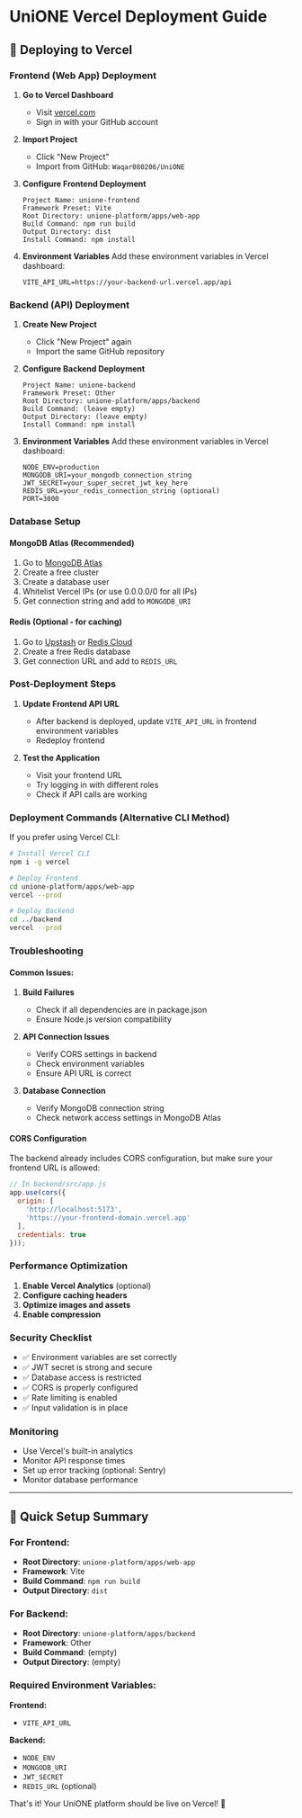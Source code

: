 # UniONE Vercel Deployment Guide

## 🚀 Deploying to Vercel

### Frontend (Web App) Deployment

1. **Go to Vercel Dashboard**
   - Visit [vercel.com](https://vercel.com)
   - Sign in with your GitHub account

2. **Import Project**
   - Click "New Project"
   - Import from GitHub: `Waqar080206/UniONE`

3. **Configure Frontend Deployment**
   ```
   Project Name: unione-frontend
   Framework Preset: Vite
   Root Directory: unione-platform/apps/web-app
   Build Command: npm run build
   Output Directory: dist
   Install Command: npm install
   ```

4. **Environment Variables**
   Add these environment variables in Vercel dashboard:
   ```
   VITE_API_URL=https://your-backend-url.vercel.app/api
   ```

### Backend (API) Deployment

1. **Create New Project**
   - Click "New Project" again
   - Import the same GitHub repository

2. **Configure Backend Deployment**
   ```
   Project Name: unione-backend
   Framework Preset: Other
   Root Directory: unione-platform/apps/backend
   Build Command: (leave empty)
   Output Directory: (leave empty)
   Install Command: npm install
   ```

3. **Environment Variables**
   Add these environment variables in Vercel dashboard:
   ```
   NODE_ENV=production
   MONGODB_URI=your_mongodb_connection_string
   JWT_SECRET=your_super_secret_jwt_key_here
   REDIS_URL=your_redis_connection_string (optional)
   PORT=3000
   ```

### Database Setup

#### MongoDB Atlas (Recommended)
1. Go to [MongoDB Atlas](https://www.mongodb.com/atlas)
2. Create a free cluster
3. Create a database user
4. Whitelist Vercel IPs (or use 0.0.0.0/0 for all IPs)
5. Get connection string and add to `MONGODB_URI`

#### Redis (Optional - for caching)
1. Go to [Upstash](https://upstash.com/) or [Redis Cloud](https://redis.com/redis-enterprise-cloud/)
2. Create a free Redis database
3. Get connection URL and add to `REDIS_URL`

### Post-Deployment Steps

1. **Update Frontend API URL**
   - After backend is deployed, update `VITE_API_URL` in frontend environment variables
   - Redeploy frontend

2. **Test the Application**
   - Visit your frontend URL
   - Try logging in with different roles
   - Check if API calls are working

### Deployment Commands (Alternative CLI Method)

If you prefer using Vercel CLI:

```bash
# Install Vercel CLI
npm i -g vercel

# Deploy Frontend
cd unione-platform/apps/web-app
vercel --prod

# Deploy Backend
cd ../backend
vercel --prod
```

### Troubleshooting

#### Common Issues:

1. **Build Failures**
   - Check if all dependencies are in package.json
   - Ensure Node.js version compatibility

2. **API Connection Issues**
   - Verify CORS settings in backend
   - Check environment variables
   - Ensure API URL is correct

3. **Database Connection**
   - Verify MongoDB connection string
   - Check network access settings in MongoDB Atlas

#### CORS Configuration
The backend already includes CORS configuration, but make sure your frontend URL is allowed:

```javascript
// In backend/src/app.js
app.use(cors({
  origin: [
    'http://localhost:5173',
    'https://your-frontend-domain.vercel.app'
  ],
  credentials: true
}));
```

### Performance Optimization

1. **Enable Vercel Analytics** (optional)
2. **Configure caching headers**
3. **Optimize images and assets**
4. **Enable compression**

### Security Checklist

- ✅ Environment variables are set correctly
- ✅ JWT secret is strong and secure
- ✅ Database access is restricted
- ✅ CORS is properly configured
- ✅ Rate limiting is enabled
- ✅ Input validation is in place

### Monitoring

- Use Vercel's built-in analytics
- Monitor API response times
- Set up error tracking (optional: Sentry)
- Monitor database performance

---

## 📱 Quick Setup Summary

### For Frontend:
- **Root Directory**: `unione-platform/apps/web-app`
- **Framework**: Vite
- **Build Command**: `npm run build`
- **Output Directory**: `dist`

### For Backend:
- **Root Directory**: `unione-platform/apps/backend`
- **Framework**: Other
- **Build Command**: (empty)
- **Output Directory**: (empty)

### Required Environment Variables:
**Frontend:**
- `VITE_API_URL`

**Backend:**
- `NODE_ENV`
- `MONGODB_URI`
- `JWT_SECRET`
- `REDIS_URL` (optional)

That's it! Your UniONE platform should be live on Vercel! 🎉